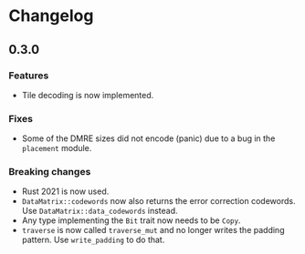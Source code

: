 # Changelog

## 0.3.0

### Features

- Tile decoding is now implemented.

### Fixes

- Some of the DMRE sizes did not encode (panic) due to a bug in the
  `placement` module.

### Breaking changes

- Rust 2021 is now used.
- `DataMatrix::codewords` now also returns the error correction codewords.
  Use `DataMatrix::data_codewords` instead.
- Any type implementing the `Bit` trait now needs to be `Copy`.
- `traverse` is now called `traverse_mut` and no longer writes the padding pattern.
  Use `write_padding` to do that.